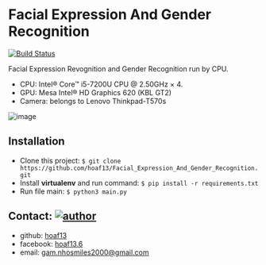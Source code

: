 # Facial Expression And Gender Recognition


[![Build Status](https://travis-ci.org/joemccann/dillinger.svg?branch=master)](https://travis-ci.org/joemccann/dillinger) 

Facial Expression Revognition and Gender Recognition run by CPU.
- CPU: Intel® Core™ i5-7200U CPU @ 2.50GHz × 4.
- GPU: Mesa Intel® HD Graphics 620 (KBL GT2)
- Camera: belongs to Lenovo Thinkpad-T570s

![image](https://i.ibb.co/TtpGNvx/2faces.png)

## Installation 
- Clone this project: 
 `$ git clone https://github.com/hoaf13/Facial_Expression_And_Gender_Recognition.git `
- Install **virtualenv** and run command:
`$ pip install -r requirements.txt`
- Run file main: `$ python3 main.py`

## Contact:  [![author](https://img.shields.io/badge/Author-hoaf13-brightgreen)](https://github.com/hoaf13)
- github: [hoaf13](https://github.com/hoaf13)
- facebook: [hoaf13.6](https://www.facebook.com/hoaf13.6) 
- email: gam.nhosmiles2000@gmail.com
